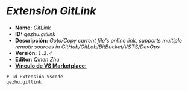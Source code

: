 <!-- Autor: Daniel Benjamin Perez Morales -->
<!-- GitHub: https://github.com/DanielBenjaminPerezMoralesDev13 -->
<!-- Gitlab: https://gitlab.com/DanielBenjaminPerezMoralesDev13 -->
<!-- Correo electrónico: danielperezdev@proton.me -->
# ***Extension GitLink***

- **Name:** *GitLink*
- **ID:** *qezhu.gitlink*
- **Descripción:** *Goto/Copy current file's online link, supports multiple remote sources in GitHub/GitLab/BitBucket/VSTS/DevOps*
- **Versión:** *`1.2.4`*
- **Editor:** *Qinen Zhu*
- **[Vínculo de VS Marketplace:](https://marketplace.visualstudio.com/items?itemName=qezhu.gitlink "https://marketplace.visualstudio.com/items?itemName=qezhu.gitlink")**

```plaintext
# Id Extensión Vscode
qezhu.gitlink
```
